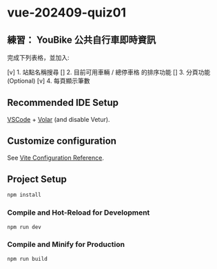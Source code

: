 # vue-202409-quiz01

## 練習： YouBike 公共自行車即時資訊
完成下列表格，並加入:

[v] 1. 站點名稱搜尋
[] 2. 目前可用車輛 / 總停車格 的排序功能
[] 3. 分頁功能 (Optional)
[v] 4. 每頁顯示筆數

## Recommended IDE Setup

[VSCode](https://code.visualstudio.com/) + [Volar](https://marketplace.visualstudio.com/items?itemName=Vue.volar) (and disable Vetur).

## Customize configuration

See [Vite Configuration Reference](https://vitejs.dev/config/).

## Project Setup

```sh
npm install
```

### Compile and Hot-Reload for Development

```sh
npm run dev
```

### Compile and Minify for Production

```sh
npm run build
```
